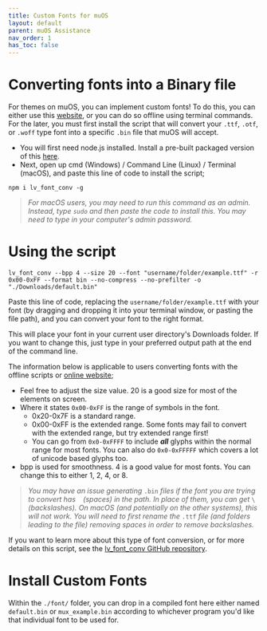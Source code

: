 ```yaml
---
title: Custom Fonts for muOS
layout: default
parent: muOS Assistance
nav_order: 1
has_toc: false
---
```


# Converting fonts into a Binary file
For themes on muOS, you can implement custom fonts! To do this, you can either use this [website](https://lvgl.io/tools/fontconverter), or you can do so offline using terminal commands. For the later, you must first install the script that will convert your
`.ttf`, `.otf`, or `.woff` type font into a specific `.bin` file that muOS will accept. 

- You will first need node.js installed. Install a pre-built packaged version of this [here](https://nodejs.org/en/download/prebuilt-installer).
- Next, open up cmd (Windows) / Command Line (Linux) / Terminal (macOS), and paste this line of code to install the script;

`npm i lv_font_conv -g`

> *For macOS users, you may need to run this command as an admin. Instead, type `sudo` and then paste the code to install this.
> You may need to type in your computer's admin password.*

# Using the script
`lv_font_conv --bpp 4 --size 20 --font "username/folder/example.ttf" -r 0x00-0xFF --format bin --no-compress --no-prefilter -o "./Downloads/default.bin"`

Paste this line of code, replacing the `username/folder/example.ttf` with your font (by dragging and dropping it into your terminal window,
or pasting the file path), and you can convert your font to the right format.

This will place your font in your current user directory's Downloads folder. If you want to change this, just type in your preferred output path at the end of the command line.

The information below is applicable to users converting fonts with the offline scripts or [online website](https://lvgl.io/tools/fontconverter);

- Feel free to adjust the size value. 20 is a good size for most of the elements on screen.
- Where it states `0x00-0xFF` is the range of symbols in the font.
  - 0x20-0x7F is a standard range.
  - 0x00-0xFF is the extended range. Some fonts may fail to convert with the extended range, but try extended range first!
  - You can go from `0x0-0xFFFF` to include _**all**_ glyphs within the normal range for most fonts.  You can also do `0x0-0xFFFFF` which covers a lot of unicode based glyphs too.
- bpp is used for smoothness.  4 is a good value for most fonts. You can change this to either 1, 2, 4, or 8.

> *You may have an issue generating* `.bin` *files if the font you are trying to convert has ` ` (spaces) in the path.
> In place of them, you can get* `\` *(backslashes). On macOS (and potentially on the other systems), this will not work.
> You will need to first rename the* `.ttf` *file (and folders leading to the file) removing spaces in order to remove backslashes.*

If you want to learn more about this type of font conversion, or for more details on this script, see the [lv_font_conv GitHub repository](https://github.com/lvgl/lv_font_conv).

# Install Custom Fonts
Within the `./font/` folder, you can drop in a compiled font here either named `default.bin` or `mux_example.bin` according
to whichever program you'd like that individual font to be used for. 
